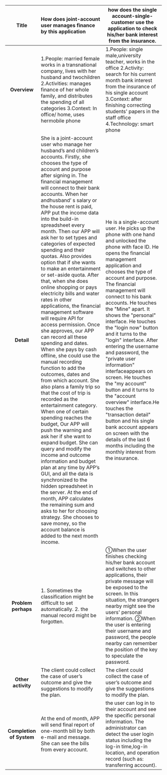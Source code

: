 |          Title           | How does joint-account user manages finance by this application | how does the single account-single-customer use the application to check his/her bank interest from the insurance. |
| :----------------------: | :----------------------------------------------------------- | ------------------------------------------------------------ |
|       **Overview**       | 1.People: married female works in a transnational company, lives with her    husband and twochildren 2.Activities: manages finance of her whole family, and distributes the spending   of all categories 3.Context: In office/ home, uses hermobile phone | 1.People: single male,university teacher, works in the office 2.Activity: search for his current month bank interest from the insurance of his  single account 3.Context: after finishing correcting students' papers in the staff office 4.Technology: smart phone |
|        **Detail**        | She is a joint-account user who manage her husband’s and children’s accounts. Firstly, she chooses the type of account and purpose after signing in. The financial management will connect to their bank accounts. When her andhusband’ s salary or the house rent is paid, APP put the income data into the build-in spreadsheet every month. Then our APP will ask her to set types and categories of expected spending and their quotas. Also provides option that if she wants to make an entertainment or set-aside quota. After that, when she does online shopping or pays electricity bills and water rates in other applications, the financial management software will require API for access permission. Once she approves, our APP can record all these spending and dates. When she pays by cash offline, she could use the manual recording function to add the outcomes, dates and from which account. She also plans a family trip so that the cost of trip is recorded as the entertainment category. When one of certain spending reaches the budget, Our APP will push the warning and ask her if she want to expand budget. She can query and modify the income and outcome information and budget plan at any time by APP’s GUI, and all the data is synchronized to the hidden spreadsheet in the server. At the end of month, APP calculates the remaining sum and asks to her for choosing strategy. She chooses to save money, so the account balance is added to the next month income. | He is a single-account user. He picks up the phone with one hand and unlocked  the phone with face ID. He opens the financial management application and chooses the type of account and purpose. The financial management will connect to his bank accounts. He touches the "Mine" apart. It shows the "personal" interface. He touches the "login now" button and it turns to the "login" interface. After entering the  username and password, the "private user information" interfaceappears on screen. He touches the "my account" button and it turns to the "account overview" interface.He touches the "transaction detail" button and his single bank account appears on screen with the details of the last 6 months including the monthly interest from the  insurance. |
|   **Problem perhaps**    | 1. Sometimes the classification might be difficult to set automatically. 2. the manual record might be forgotten. | ①When the user finishes checking his/her bank account and switches to other   applications, their private message will be exposed to the screen. In this   situation, the strangers nearby might see the users' personal information.   ②When the user is entering their username and password, the people nearby can   remember the position of the key to speculate the password. |
|    **Other activity**    | The client could collect the case of user’s outcome and give the suggestions  to modify the plan. | The client could collect the case of user’s outcome and give the suggestions to  modify the plan. |
| **Completion of System** | At the end of month, APP will send final report of one-month bill by both e-mail and message. She can see the bills from every account. | the user can log in to their account and see the specific personal information. The administrator can detect the user login status including the log-in time,log-in  location, and operation record (such as: transferring account). |